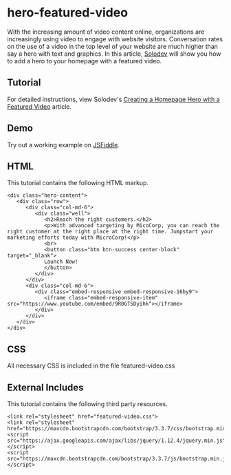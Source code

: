# hero-featured-video
With the increasing amount of video content online, organizations are increasingly using video to engage with website visitors. Conversation rates on the use of a video in the top level of your website are much higher than say a hero with text and graphics. In this article, [Solodev](https://www.solodev.com/) will show you how to add a hero to your homepage with a featured video.

## Tutorial

For detailed instructions, view Solodev's [Creating a Homepage Hero with a Featured Video](https://www.solodev.com/blog/web-design/creating-a-homepage-hero-with-a-featured-video.stml) article.

## Demo

Try out a working example on [JSFiddle](https://jsfiddle.net/solodev/6t25ebsq/).

## HTML

This tutorial contains the following HTML markup.

```
<div class="hero-content">
   <div class="row">
      <div class="col-md-6">
         <div class="well">
            <h2>Reach the right customers.</h2>
            <p>With advanced targeting by MicoCorp, you can reach the right customer at the right place at the right time. Jumpstart your marketing efforts today with MicroCorp!</p>
            <br>
            <button class="btn btn-success center-block" target="_blank">
            Launch Now!
            </button>
         </div>
      </div>
      <div class="col-md-6">
         <div class="embed-responsive embed-responsive-16by9">
            <iframe class="embed-responsive-item" src="https://www.youtube.com/embed/9R0GT5Dyihk"></iframe>
         </div>
      </div>
   </div>
</div>

```
## CSS

All necessary CSS is included in the file featured-video.css

## External Includes

This tutorial contains the following third party resources.

```
<link rel="stylesheet" href="featured-video.css">
<link rel="stylesheet" href="https://maxcdn.bootstrapcdn.com/bootstrap/3.3.7/css/bootstrap.min.css">
<script src="https://ajax.googleapis.com/ajax/libs/jquery/1.12.4/jquery.min.js"></script>
<script src="https://maxcdn.bootstrapcdn.com/bootstrap/3.3.7/js/bootstrap.min.js"></script>
```
